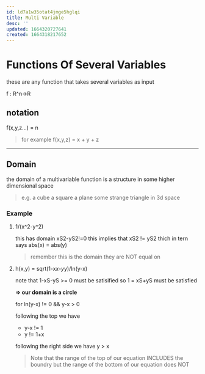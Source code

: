 ```yaml
---
id: ld7a1w35otat4jmge5hglqi
title: Multi Variable
desc: ''
updated: 1664320727641
created: 1664318217652
---
```


# Functions Of Several Variables

these are any function that takes several variables as input

f : R^n->R

## notation

f(x,y,z...) = n

> for example f(x,y,z) = x + y + z

--- 

## Domain

the domain of a multivariable function
is a structure in some higher dimensional space

> e.g. a cube a square a plane some strange triangle in 3d space

### Example

1. 
    1/(x^2-y^2)

    this has domain xS2-yS2!=0
    this implies that xS2 != yS2
    thich in tern says abs(x) = abs(y)
    
    > remember this is the domain they are NOT equal on

2.
    h(x,y) = sqrt(1-x*x-y*y)/ln(y-x)

    note that 1-xS-yS >= 0 must be satisified
    so 1 = xS+yS must be satisfied
    
    **=> our domain is a circle**

    for ln(y-x) != 0 && y-x > 0
    
    following the top we have
    
    - y-x != 1
    - y != 1+x

    following the right side we have
    y > x

   > Note that the range of the top of our equation INCLUDES the boundry
   > but the range of the bottom of our equation does NOT 
